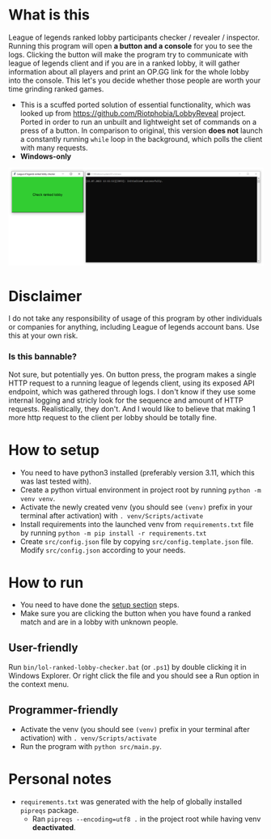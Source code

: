 # What is this

League of legends ranked lobby participants checker / revealer / inspector. Running this program will open **a button and a console** for you to see the logs. Clicking the button will make the program try to communicate with league of legends client and if you are in a ranked lobby, it will gather information about all players and print an OP.GG link for the whole lobby into the console. This let's you decide whether those people are worth your time grinding ranked games.

- This is a scuffed ported solution of essential functionality, which was looked up from https://github.com/Riotphobia/LobbyReveal project. Ported in order to run an unbuilt and lightweight set of commands on a press of a button. In comparison to original, this version **does not** launch a constantly running `while` loop in the background, which polls the client with many requests.
- **Windows-only**

![](./res/preview.png)

# Disclaimer

I do not take any responsibility of usage of this program by other individuals or companies for anything, including League of legends account bans. Use this at your own risk.

### Is this bannable?

Not sure, but potentially yes. On button press, the program makes a single HTTP request to a running league of legends client, using its exposed API endpoint, which was gathered through logs. I don't know if they use some internal logging and stricly look for the sequence and amount of HTTP requests. Realistically, they don't. And I would like to believe that making 1 more http request to the client per lobby should be totally fine.

# How to setup

- You need to have python3 installed (preferably version 3.11, which this was last tested with).
- Create a python virtual environment in project root by running `python -m venv venv`.
- Activate the newly created venv (you should see `(venv)` prefix in your terminal after activation) with `. venv/Scripts/activate`
- Install requirements into the launched venv from `requirements.txt` file by running `python -m pip install -r requirements.txt`
- Create `src/config.json` file by copying `src/config.template.json` file. Modify `src/config.json` according to your needs.

# How to run

- You need to have done the [setup section](#how-to-setup) steps.
- Make sure you are clicking the button when you have found a ranked match and are in a lobby with unknown people.
## User-friendly

Run `bin/lol-ranked-lobby-checker.bat` (or `.ps1`) by double clicking it in Windows Explorer. Or right click the file and you should see a Run option in the context menu.

## Programmer-friendly

- Activate the venv (you should see `(venv)` prefix in your terminal after activation) with `. venv/Scripts/activate`
- Run the program with `python src/main.py`.

# Personal notes

- `requirements.txt` was generated with the help of globally installed `pipreqs` package.
  - Ran `pipreqs --encoding=utf8 .` in the project root while having venv **deactivated**.
